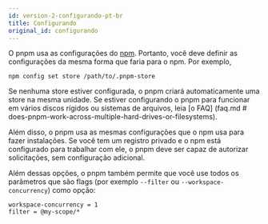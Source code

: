 ```yaml
---
id: version-2-configurando-pt-br
title: Configurando
original_id: configurando
---
```


O pnpm usa as configurações do [npm](https://docs.npmjs.com/misc/config). Portanto, você deve definir as configurações da mesma forma que faria para o npm. Por exemplo,

```
npm config set store /path/to/.pnpm-store
```

Se nenhuma store estiver configurada, o pnpm criará automaticamente uma store na mesma unidade.
Se estiver configurando o pnpm para funcionar em vários discos rígidos ou sistemas de arquivos, leia [o FAQ] (faq.md # does-pnpm-work-across-multiple-hard-drives-or-filesystems).

Além disso, o pnpm usa as mesmas configurações que o npm usa para fazer instalações. Se você tem um registro privado e o npm está configurado
para trabalhar com ele, o pnpm deve ser capaz de autorizar solicitações, sem configuração adicional.

Além dessas opções, o pnpm também permite que você use todos os parâmetros que são flags (por exemplo `--filter` ou `--workspace-concurrency`) como opção:
```
workspace-concurrency = 1
filter = @my-scope/*
```